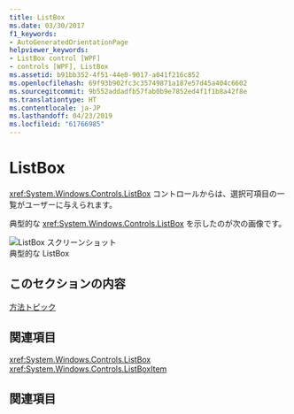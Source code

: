 ```yaml
---
title: ListBox
ms.date: 03/30/2017
f1_keywords:
- AutoGeneratedOrientationPage
helpviewer_keywords:
- ListBox control [WPF]
- controls [WPF], ListBox
ms.assetid: b91bb352-4f51-44e0-9017-a041f216c852
ms.openlocfilehash: 69f93b902fc3c35749871a187e57d45a404c6602
ms.sourcegitcommit: 9b552addadfb57fab0b9e7852ed4f1f1b8a42f8e
ms.translationtype: HT
ms.contentlocale: ja-JP
ms.lasthandoff: 04/23/2019
ms.locfileid: "61766985"
---
```

# <a name="listbox"></a>ListBox
<xref:System.Windows.Controls.ListBox> コントロールからは、選択可項目の一覧がユーザーに与えられます。  
  
 典型的な <xref:System.Windows.Controls.ListBox> を示したのが次の画像です。  
  
 ![ListBox スクリーンショット](./media/ss-ctl-listbox.gif "SS_CTL_listbox")  
典型的な ListBox  
  
## <a name="in-this-section"></a>このセクションの内容  
 [方法トピック](listbox-how-to-topics.md)  
  
## <a name="reference"></a>関連項目  
 <xref:System.Windows.Controls.ListBox>  
  <xref:System.Windows.Controls.ListBoxItem>  
  
## <a name="related-sections"></a>関連項目

